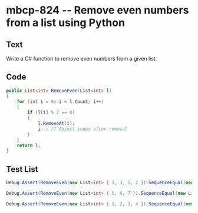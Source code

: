 # mbcp-824 -- Remove even numbers from a list using Python

## Text

Write a C# function to remove even numbers from a given list.

## Code

```csharp
public List<int> RemoveEven(List<int> l) 
{
    for (int i = 0; i < l.Count; i++) 
    {
        if (l[i] % 2 == 0) 
        {
            l.RemoveAt(i);
            i--; // Adjust index after removal
        }
    }
    return l;
}
```

## Test List

```csharp
Debug.Assert(RemoveEven(new List<int> { 1, 3, 5, 2 }).SequenceEqual(new List<int> { 1, 3, 5 }));
```

```csharp
Debug.Assert(RemoveEven(new List<int> { 5, 6, 7 }).SequenceEqual(new List<int> { 5, 7 }));
```

```csharp
Debug.Assert(RemoveEven(new List<int> { 1, 2, 3, 4 }).SequenceEqual(new List<int> { 1, 3 }));
```

